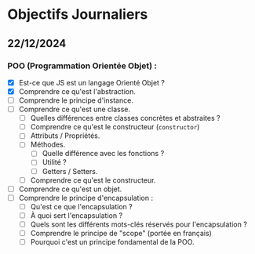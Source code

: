 # Objectifs Journaliers

## 22/12/2024

### POO (Programmation Orientée Objet) :

- [x] Est-ce que JS est un langage Orienté Objet ?
- [x] Comprendre ce qu'est l'abstraction.
- [ ] Comprendre le principe d'instance.
- [ ] Comprendre ce qu'est une classe.
  - [ ] Quelles différences entre classes concrètes et abstraites ?
  - [ ] Comprendre ce qu'est le constructeur (`constructor`)
  - [ ] Attributs / Propriétés.
  - [ ] Méthodes.
    - [ ] Quelle différence avec les fonctions ?
    - [ ] Utilité ?
    - [ ] Getters / Setters.
  - [ ] Comprendre ce qu'est le constructeur.
- [ ] Comprendre ce qu'est un objet.
- [ ] Comprendre le principe d'encapsulation :
  - [ ] Qu'est ce que l'encapsulation ?
  - [ ] À quoi sert l'encapsulation ?
  - [ ] Quels sont les différents mots-clés réservés pour l'encapsulation ?
  - [ ] Comprendre le principe de "scope" (portée en français)
  - [ ] Pourquoi c'est un principe fondamental de la POO.
